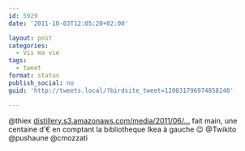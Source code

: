 ```yaml
---
id: 5929
date: '2011-10-03T12:05:20+02:00'

layout: post
categories:
  - Vis ma vie
tags:
  - tweet
format: status
publish_social: no
guid: 'http://tweets.local/?birdsite_tweet=120831796974858240'

---
```


@thiex [distillery.s3.amazonaws.com/media/2011/06/…](http://distillery.s3.amazonaws.com/media/2011/06/17/a9ac60ef309341a0ac2826390fdb3c47_7.jpg) fait main, une centaine d’€ en comptant la bibliotheque Ikea à gauche 😉 @Twikito @pushaune @cmozzati
